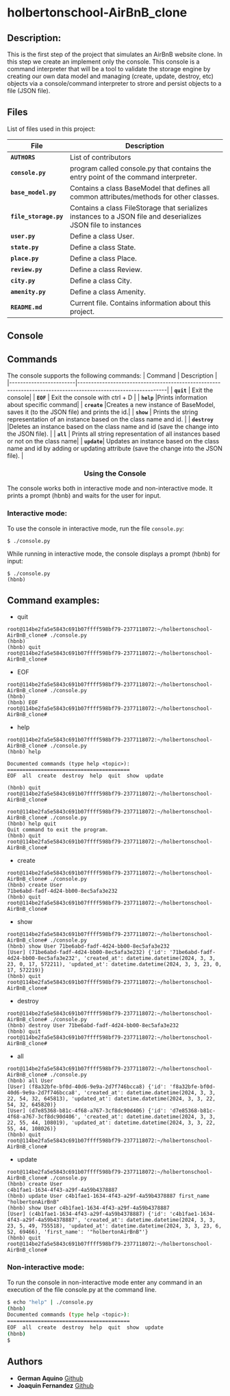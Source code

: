 # holbertonschool-AirBnB_clone

## Description:
This is the first step of the project that simulates an AirBnB website clone.
In this step we create an implement only the console.
This console is a command interpreter that will be a tool to validate the storage engine by creating our own data model and managing (create, update, destroy, etc) objects via a console/command interpreter to strore and persist objects to a file (JSON file).

## Files
List of files used in this project:

| File                   | Description                                                                                                  |
|------------------------|--------------------------------------------------------------------------------------------------------------|
| **`AUTHORS`**          | List of contributors                                                                                        |
| **`console.py`**       | program called console.py that contains the entry point of the command interpreter.|
| **`base_model.py`**   | Contains a class BaseModel that defines all common attributes/methods for other classes.                                                           |
| **`file_storage.py`** | Contains a class FileStorage that serializes instances to a JSON file and deserializes JSON file to instances|
| **`user.py`**     | Define a class User.|
| **`state.py`** | Define a class State.                         |
| **`place.py`**     | Define a class Place.                                      |
| **`review.py`**| Define a class Review.                                                                    |
 |**`city.py`** | Define a class City. |
 |**`amenity.py`** | Define a class Amenity. |
|**`README.md`** | Current file. Contains information about this project. |

## Console
## Commands
The console supports the following commands:
| Command                   | Description                                                                                                  |
|------------------------|--------------------------------------------------------------------------------------------------------------|
| **`quit`**          | Exit the console|
| **`EOF`**       | Exit the console with ctrl + D |
| **`help`**   |Prints information about specific command|
| **`create`** |Creates a new instance of BaseModel, saves it (to the JSON file) and prints the id.|
| **`show`**     | Prints the string representation of an instance based on the class name and id. |
| **`destroy`** |Deletes an instance based on the class name and id (save the change into the JSON file). |
| **`all`**     | Prints all string representation of all instances based or not on the class name|
| **`update`**| Updates an instance based on the class name and id by adding or updating attribute (save the change into the JSON file). |

<h3 align="center">Using the Console</h3>
The console works both in interactive mode and non-interactive mode. It prints a prompt (hbnb) and waits for the user for input.

### Interactive mode:

To use the console in interactive mode, run the 
file `console.py`:

```
$ ./console.py
```
While running in interactive mode, the console displays a prompt (hbnb) for input:

```
$ ./console.py
(hbnb) 
```
## Command examples:
* quit
```
root@114be2fa5e5843c691b07ffff598bf79-2377118072:~/holbertonschool-AirBnB_clone# ./console.py 
(hbnb)
(hbnb) quit
root@114be2fa5e5843c691b07ffff598bf79-2377118072:~/holbertonschool-AirBnB_clone#
```
* EOF
```
root@114be2fa5e5843c691b07ffff598bf79-2377118072:~/holbertonschool-AirBnB_clone# ./console.py 
(hbnb)
(hbnb) EOF
root@114be2fa5e5843c691b07ffff598bf79-2377118072:~/holbertonschool-AirBnB_clone#
```
* help
```
root@114be2fa5e5843c691b07ffff598bf79-2377118072:~/holbertonschool-AirBnB_clone# ./console.py 
(hbnb) help

Documented commands (type help <topic>):
========================================
EOF  all  create  destroy  help  quit  show  update

(hbnb) quit
root@114be2fa5e5843c691b07ffff598bf79-2377118072:~/holbertonschool-AirBnB_clone#
```
```
root@114be2fa5e5843c691b07ffff598bf79-2377118072:~/holbertonschool-AirBnB_clone# ./console.py 
(hbnb) help quit
Quit command to exit the program.
(hbnb) quit
root@114be2fa5e5843c691b07ffff598bf79-2377118072:~/holbertonschool-AirBnB_clone#
```
* create
```
root@114be2fa5e5843c691b07ffff598bf79-2377118072:~/holbertonschool-AirBnB_clone# ./console.py
(hbnb) create User
71be6abd-fadf-4d24-bb00-8ec5afa3e232
(hbnb) quit
root@114be2fa5e5843c691b07ffff598bf79-2377118072:~/holbertonschool-AirBnB_clone#
```
* show
```
root@114be2fa5e5843c691b07ffff598bf79-2377118072:~/holbertonschool-AirBnB_clone# ./console.py 
(hbnb) show User 71be6abd-fadf-4d24-bb00-8ec5afa3e232
[User] (71be6abd-fadf-4d24-bb00-8ec5afa3e232) {'id': '71be6abd-fadf-4d24-bb00-8ec5afa3e232', 'created_at': datetime.datetime(2024, 3, 3, 23, 0, 17, 572211), 'updated_at': datetime.datetime(2024, 3, 3, 23, 0, 17, 572219)}
(hbnb) quit
root@114be2fa5e5843c691b07ffff598bf79-2377118072:~/holbertonschool-AirBnB_clone#
```
* destroy
```
root@114be2fa5e5843c691b07ffff598bf79-2377118072:~/holbertonschool-AirBnB_clone# ./console.py 
(hbnb) destroy User 71be6abd-fadf-4d24-bb00-8ec5afa3e232
(hbnb) quit
root@114be2fa5e5843c691b07ffff598bf79-2377118072:~/holbertonschool-AirBnB_clone#
```
* all
```
root@114be2fa5e5843c691b07ffff598bf79-2377118072:~/holbertonschool-AirBnB_clone# ./console.py 
(hbnb) all User
[User] (f8a32bfe-bf0d-40d6-9e9a-2d7f746bcca8) {'id': 'f8a32bfe-bf0d-40d6-9e9a-2d7f746bcca8', 'created_at': datetime.datetime(2024, 3, 3, 22, 54, 32, 645813), 'updated_at': datetime.datetime(2024, 3, 3, 22, 54, 32, 645820)}
[User] (d7e85368-b81c-4f68-a767-3cf8dc90d406) {'id': 'd7e85368-b81c-4f68-a767-3cf8dc90d406', 'created_at': datetime.datetime(2024, 3, 3, 22, 55, 44, 108019), 'updated_at': datetime.datetime(2024, 3, 3, 22, 55, 44, 108026)}
(hbnb) quit
root@114be2fa5e5843c691b07ffff598bf79-2377118072:~/holbertonschool-AirBnB_clone#
```
* update
```
root@114be2fa5e5843c691b07ffff598bf79-2377118072:~/holbertonschool-AirBnB_clone# ./console.py 
(hbnb) create User
c4b1fae1-1634-4f43-a29f-4a59b4378887
(hbnb) update User c4b1fae1-1634-4f43-a29f-4a59b4378887 first_name "holbertonAirBnB"
(hbnb) show User c4b1fae1-1634-4f43-a29f-4a59b4378887
[User] (c4b1fae1-1634-4f43-a29f-4a59b4378887) {'id': 'c4b1fae1-1634-4f43-a29f-4a59b4378887', 'created_at': datetime.datetime(2024, 3, 3, 23, 5, 49, 755518), 'updated_at': datetime.datetime(2024, 3, 3, 23, 6, 52, 69466), 'first_name': '"holbertonAirBnB"'}
(hbnb) quit
root@114be2fa5e5843c691b07ffff598bf79-2377118072:~/holbertonschool-AirBnB_clone#
```
### Non-interactive mode:
To run the console in non-interactive mode enter any command in an execution of the file console.py at the command line.
```bash
$ echo "help" | ./console.py
(hbnb) 
Documented commands (type help <topic>):
========================================
EOF  all  create  destroy  help  quit  show  update
(hbnb)
$
```
## Authors
* **German Aquino** [Github](https://github.com/German1127)
* **Joaquin Fernandez** [Github](https://github.com/Joaquinfer7688)

